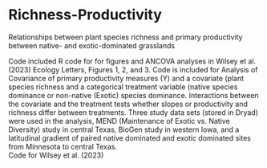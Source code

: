 # Richness-Productivity
Relationships between plant species richness and primary productivity between native- and exotic-dominated grasslands

Code included R code for for figures and ANCOVA analyses in Wilsey et al. (2023) Ecology Letters, Figures 1, 2, and 3.  Code is included for Analysis of Covariance of primary productivity measures (Y) and a covariate (plant species richness and a categorical treatment variable (native species dominance or non-native (Exotic) species dominance.  Interactions between the covariate and the treatment tests whether slopes or productivity and richness differ between treatments.  Three study data sets (stored in Dryad) were used in the analysis, MEND (Maintenance of Exotic vs. Native Diversity) study in central Texas, BioGen study in western Iowa, and a latitudinal gradient of paired native dominated and exotic dominated sites from Minnesota to central Texas.  
Code for Wilsey et al. (2023)
